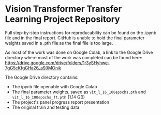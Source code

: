 # Vision Transformer Transfer Learning Project Repository

Full step-by-step instructions for reproducability can be found on the .ipynb file and in the final report. GitHub is unable to hold the final parameter weights saved in a .pth file as the final file is too large. 

As most of the work was done on Google Colab, a link to the Google Drive directory where most of the work was completed can be found here: https://drive.google.com/drive/folders/1r3ySHyhwe-7gG5cKfgGHa26_aS0MOnik

The Google Drive directory contains: 
* The ipynb file openable with Google Colab
* The final parameter weights, saved as `vit_l_16_100epochs.pth` and `vit_l_16_100epochs_ft.pth` (1.14 GB)
* The project's panel progress report presentation
* The original train and testing data
